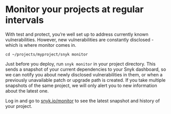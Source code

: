 # Monitor your projects at regular intervals

With test and protect, you’re well set up to address currently known vulnerabilities. However, new vulnerabilities are constantly disclosed - which is where monitor comes in.

`cd ~/projects/myproject/snyk monitor`

Just before you deploy, run `snyk monitor` in your project directory. This sends a snapshot of your current dependencies to your Snyk dashboard, so we can notify you about newly disclosed vulnerabilities in them, or when a previously unavailable patch or upgrade path is created. If you take multiple snapshots of the same project, we will only alert you to new information about the latest one.

Log in and go to [snyk.io/monitor](https://app.snyk.io/monitor/) to see the latest snapshot and history of your project.
